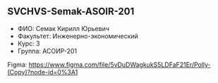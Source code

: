 ## SVCHVS-Semak-ASOIR-201
- ФИО: Семак Кирилл Юрьевич
- Факультет: Инженерно-экономический
- Курс: 3
- Группа: АСОИР-201

Figma: https://www.figma.com/file/5vDuDWagkukS5LDFaF21Er/Polly-(Copy)?node-id=0%3A1
